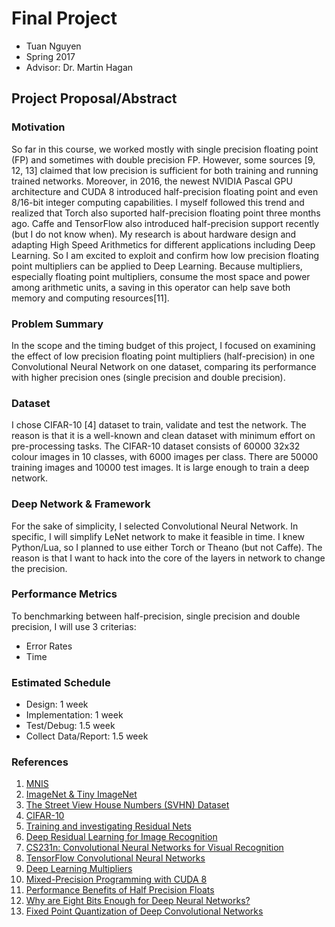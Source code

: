 # Final Project
* Tuan Nguyen
* Spring 2017
* Advisor: Dr. Martin Hagan

## Project Proposal/Abstract
### Motivation
So far in this course, we worked mostly with single precision floating point (FP) and sometimes with double precision FP. However, some sources [9, 12, 13] claimed that low precision is sufficient for both training and running trained networks. Moreover, in 2016, the newest NVIDIA Pascal GPU architecture and CUDA 8 introduced half-precision floating point and even 8/16-bit integer computing capabilities. I myself followed this trend and realized that Torch also suported half-precision floating point three months ago. Caffe and TensorFlow also introduced half-precision support recently (but I do not know when). 
My research is about hardware design and adapting High Speed Arithmetics for different applications including Deep Learning. So I am excited to exploit and confirm how low precision floating point multipliers can be applied to Deep Learning. Because multipliers, especially floating point multipliers, consume the most space and power among arithmetic units, a saving in this operator can help save both memory and computing resources[11].
### Problem Summary
In the scope and the timing budget of this project, I focused on examining the effect of low precision floating point multipliers (half-precision) in one Convolutional Neural Network on one dataset, comparing its performance with higher precision ones (single precision and double precision).
### Dataset
I chose CIFAR-10 [4] dataset to train, validate and test the network. The reason is that it is a well-known and clean dataset with minimum effort on pre-processing tasks. The CIFAR-10 dataset consists of 60000 32x32 colour images in 10 classes, with 6000 images per class. There are 50000 training images and 10000 test images. It is large enough to train a deep network.
### Deep Network & Framework
For the sake of simplicity, I selected Convolutional Neural Network. In specific, I will simplify LeNet network to make it feasible in time. I knew Python/Lua, so I planned to use either Torch or Theano (but not Caffe). The reason is that I want to hack into the core of the layers in network to change the precision. 
### Performance Metrics
To benchmarking between half-precision, single precision and double precision, I will use 3 criterias:
 * Error Rates
 * Time

### Estimated Schedule
 * Design: 1 week
 * Implementation: 1 week
 * Test/Debug: 1.5 week
 * Collect Data/Report: 1.5 week

### References
   1. [MNIS](http://yann.lecun.com/exdb/mnist/)
   2. [ImageNet & Tiny ImageNet](http://image-net.org)
   3. [The Street View House Numbers (SVHN) Dataset](http://ufldl.stanford.edu/housenumbers/)
   4. [CIFAR-10](http://www.cs.toronto.edu/~kriz/cifar.html)
   5. [Training and investigating Residual Nets](http://torch.ch/blog/2016/02/04/resnets.html)
   6. [Deep Residual Learning for Image Recognition](https://arxiv.org/abs/1512.03385)
   7. [CS231n: Convolutional Neural Networks for Visual Recognition](http://cs231n.github.io)
   8. [TensorFlow Convolutional Neural Networks](https://www.tensorflow.org/versions/master/tutorials/deep_cnn)
   9. [Deep Learning Multipliers](https://github.com/MatthieuCourbariaux/deep-learning-multipliers)
   10. [Mixed-Precision Programming with CUDA 8](https://devblogs.nvidia.com/parallelforall/mixed-precision-programming-cuda-8/)
   11. [Performance Benefits of Half Precision Floats](https://software.intel.com/en-us/articles/performance-benefits-of-half-precision-floats)
   12. [Why are Eight Bits Enough for Deep Neural Networks?](https://petewarden.com/2015/05/23/why-are-eight-bits-enough-for-deep-neural-networks/)
   13. [Fixed Point Quantization of Deep Convolutional Networks](https://arxiv.org/abs/1511.06393)
 
 




